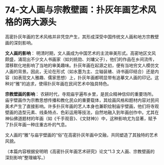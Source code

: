 # 74-文人画与宗教壁画：扑灰年画艺术风格的两大源头

高密扑灰年画的艺术风格并非凭空产生，其形成深受中国传统文人画和地方宗教壁画的深刻影响。

**文人画的影响**：
明清时期，文人画成为中国艺术的主流审美形式。高密地区文风颇盛，涌现出不少文人书画家（如刘统勋、刘墉父子），他们的作品在乡间流传，潜移默化地影响了当地的审美趣味。扑灰年画在起源之初，便有当地穷文人模仿文人画的背景。因此，无论在形式（如水墨为主、立轴装裱、诗书画印结合）还是内容（如表现文人雅趣、儒家思想）上，扑灰年画都明显带有追摹文人画的印记。这种对“雅”的追求，使得扑灰年画在民间艺术中独具特色。

**宗教壁画的影响**：
农耕时代，寺观庙宇遍布乡里，是民众精神信仰的重要场所。庙宇壁画作为宗教思想传播和教化民众的重要载体，其绘画风格和题材内容对民间美术产生了直接影响。许多扑灰年画的艺人本身也兼职绘制庙宇壁画，他们将寺观壁画的造型元素、线条特点、色彩运用等技法，自然地融入到年画创作中。尤其在神仙佛道题材的年画（如《千手观音》、《文财神》）中，这种影响尤为显著，赋予了扑灰年画一种庄重古朴的气息。

文人画的“雅”与庙宇壁画的“俗”在高密扑灰年画中交融，共同塑造了其独特的艺术风貌。

（本篇内容根据安明明《高密扑灰年画艺术研究》论文“1.3 文人画、宗教壁画的深刻影响”整理编写。）
